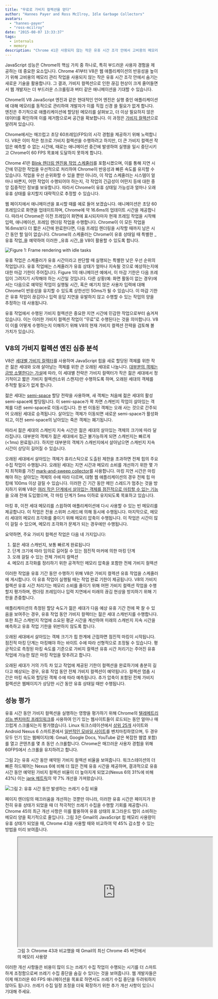 ```yaml
---
title: "무료로 가비지 컬렉션을 얻다"
author: "Hannes Payer and Ross McIlroy, Idle Garbage Collectors"
avatars: 
  - "hannes-payer"
  - "ross-mcilroy"
date: "2015-08-07 13:33:37"
tags: 
  - internals
  - memory
description: "Chrome 41은 사용되지 않는 작은 유휴 시간 조각 안에서 고비용의 메모리 관리 작업을 숨겨서 끊김 현상을 줄입니다."
---
```

JavaScript 성능은 Chrome의 핵심 가치 중 하나로, 특히 부드러운 사용자 경험을 제공하는 데 중요한 요소입니다. Chrome 41부터 V8은 웹 애플리케이션의 반응성을 높이기 위해 고비용의 메모리 관리 작업을 사용되지 않는 작은 유휴 시간 조각 안에서 숨기는 새로운 기술을 활용합니다. 그 결과, 가비지 컬렉션으로 인한 끊김 현상이 크게 줄어들면서 웹 개발자는 더 부드러운 스크롤링과 버터 같은 애니메이션을 기대할 수 있습니다.

<!--truncate-->
Chrome의 V8 JavaScript 엔진과 같은 현대적인 언어 엔진은 실행 중인 애플리케이션에 대해 메모리를 동적으로 관리하여 개발자가 이를 직접 신경 쓸 필요가 없게 합니다. 엔진은 주기적으로 애플리케이션에 할당된 메모리를 살펴보고, 더 이상 필요하지 않은 데이터를 확인하여 이를 제거함으로써 공간을 확보합니다. 이 과정은 [가비지 컬렉션](https://en.wikipedia.org/wiki/Garbage_collection_(computer_science))으로 알려져 있습니다.

Chrome에서는 매끄럽고 초당 60프레임(FPS)의 시각 경험을 제공하기 위해 노력합니다. V8은 이미 작은 청크로 가비지 컬렉션을 수행하려고 하지만, 더 큰 가비지 컬렉션 작업은 예측할 수 없는 시간에, 때로는 애니메이션 중간에 발생하여 실행을 일시 중단시키고 Chrome이 60 FPS 목표에 도달하지 못하게 합니다.

Chrome 41은 [Blink 렌더링 엔진용 작업 스케줄러](https://blog.chromium.org/2015/04/scheduling-tasks-intelligently-for_30.html)를 포함시켰으며, 이를 통해 지연 시간에 민감한 작업을 우선적으로 처리하여 Chrome이 반응성과 빠른 속도를 유지할 수 있습니다. 작업을 우선 순위화할 수 있을 뿐만 아니라, 이 작업 스케줄러는 시스템이 얼마나 바쁜지, 어떤 작업이 수행되어야 하는지, 각 작업의 긴급성이 어떤지 등에 대한 중앙 집중적인 정보를 보유합니다. 따라서 Chrome이 유휴 상태일 가능성과 얼마나 오래 유휴 상태를 유지할지 대략적으로 추정할 수 있습니다.

웹 페이지에서 애니메이션을 표시할 때를 예로 들어 보겠습니다. 애니메이션은 초당 60프레임으로 화면을 업데이트하며, Chrome에 약 16.6ms의 업데이트 시간을 제공합니다. 따라서 Chrome은 이전 프레임이 화면에 표시되자마자 현재 프레임 작업을 시작해 입력, 애니메이션, 프레임 렌더링 작업을 수행합니다. Chrome이 이 모든 작업을 16.6ms보다 더 짧은 시간에 완료한다면, 다음 프레임 렌더링을 시작할 때까지 남은 시간 동안 할 일이 없습니다. Chrome의 스케줄러는 Chrome이 유휴 상태일 때 특별한 _유휴 작업_을 예약하여 이러한 _유휴 시간_을 V8이 활용할 수 있도록 합니다.

![Figure 1: Frame rendering with idle tasks](/_img/free-garbage-collection/frame-rendering.png)

유휴 작업은 스케줄러가 유휴 시간이라고 판단할 때 실행되는 특별한 낮은 우선 순위의 작업입니다. 유휴 작업에는 스케줄러가 유휴 상태가 얼마나 지속될 것으로 예상하는지에 대한 마감 기한이 주어집니다. Figure 1의 애니메이션 예에서, 이 마감 기한은 다음 프레임이 그려지기 시작해야 하는 시간일 것입니다. 다른 상황(예: 화면 활동이 없는 경우)에서는 다음으로 예약된 작업이 실행될 시간, 혹은 예기치 않은 사용자 입력에 대해 Chrome이 반응성을 유지할 수 있도록 상한선인 50ms가 될 수 있습니다. 이 마감 기한은 유휴 작업이 끊김이나 입력 응답 지연을 유발하지 않고 수행할 수 있는 작업의 양을 추정하는 데 사용됩니다.

유휴 작업에서 수행된 가비지 컬렉션은 중요한 지연 시간에 민감한 작업으로부터 숨겨져 있습니다. 이는 이러한 가비지 컬렉션 작업이 “무료”로 수행된다는 것을 의미합니다. V8이 이를 어떻게 수행하는지 이해하기 위해 V8의 현재 가비지 컬렉션 전략을 검토해 볼 가치가 있습니다.

## V8의 가비지 컬렉션 엔진 심층 분석

V8은 [세대별 가비지 컬렉터](http://www.memorymanagement.org/glossary/g.html#term-generational-garbage-collection)를 사용하며 JavaScript 힙을 새로 할당된 객체를 위한 작은 젊은 세대와 오래 살아남는 객체를 위한 큰 오래된 세대로 나눕니다. [대부분의 객체는 금방 소멸한다는 가설](http://www.memorymanagement.org/glossary/g.html#term-generational-hypothesis)에 따라, 이 세대별 전략은 가비지 컬렉터가 작은 젊은 세대에서 정기적이고 짧은 가비지 컬렉션(소위 스캔지)만 수행하도록 하며, 오래된 세대의 객체를 추적할 필요가 없게 합니다.

젊은 세대는 [semi-space](http://www.memorymanagement.org/glossary/s.html#semi.space) 할당 전략을 사용하며, 새 객체는 처음에 젊은 세대의 활성 semi-space에 할당됩니다. 이 semi-space가 꽉 차면 스캐빈지 작업이 살아있는 객체를 다른 semi-space로 이동시킵니다. 한 번 이동된 객체는 오래 사는 것으로 간주되어 오래된 세대로 승격됩니다. 살아있는 객체가 이동되면 새로운 semi-space가 활성화되고, 이전 semi-space의 남아있는 죽은 객체는 폐기됩니다.

따라서 젊은 세대의 스캐빈지 지속 시간은 젊은 세대의 살아있는 객체의 크기에 따라 달라집니다. 대부분의 객체가 젊은 세대에서 접근 불가능하게 되면 스캐빈지는 빠르게 (<1ms) 완료됩니다. 하지만 대부분의 객체가 스캐빈지에서 살아남으면 스캐빈지 지속 시간이 상당히 길어질 수 있습니다.

오래된 세대에서 살아있는 객체가 휴리스틱으로 도출된 제한을 초과하면 전체 힙의 주요 수집 작업이 수행됩니다. 오래된 세대는 지연 시간과 메모리 소비를 개선하기 위한 몇 가지 최적화를 가진 [mark-and-sweep collector](http://www.memorymanagement.org/glossary/m.html#term-mark-sweep)를 사용합니다. 마킹 지연 시간은 마킹해야 하는 살아있는 객체의 수에 따라 다르며, 대형 웹 애플리케이션의 경우 전체 힙 마킹에 100ms 이상 걸릴 수 있습니다. 이러한 긴 기간 동안 메인 스레드가 멈추는 것을 방지하기 위해 V8은 [여러 작은 단계에서 살아있는 객체를 점진적으로 마킹할 수 있는 기능](https://blog.chromium.org/2011/11/game-changer-for-interactive.html)을 오래 전에 도입했으며, 각 마킹 단계가 5ms 이하로 유지되도록 목표하고 있습니다.

마킹 후, 이전 세대 메모리를 스윕하여 애플리케이션에 다시 사용할 수 있는 빈 메모리를 제공합니다. 이 작업은 전용 스위퍼 스레드에 의해 동시에 수행됩니다. 마지막으로, 메모리 세대의 메모리 조각화를 줄이기 위해 메모리 압축이 수행됩니다. 이 작업은 시간이 많이 걸릴 수 있으며, 메모리 조각화가 문제가 되는 경우에만 수행됩니다.

요약하면, 주요 가비지 컬렉션 작업은 다음 네 가지입니다:

1. 젊은 세대 스캐빈지, 보통 빠르게 완료됩니다
2. 단계 크기에 따라 임의로 길어질 수 있는 점진적 마커에 의한 마킹 단계
3. 오래 걸릴 수 있는 전체 가비지 컬렉션
4. 메모리 조각화를 정리하기 위한 공격적인 메모리 압축을 포함한 전체 가비지 컬렉션

이러한 작업을 유휴 기간 동안 수행하기 위해 V8은 가비지 컬렉션 유휴 작업을 스케줄러에 게시합니다. 이 유휴 작업이 실행될 때는 작업 완료 기한이 제공됩니다. V8의 가비지 컬렉션 유휴 시간 처리기는 메모리 소비를 줄이기 위해 어떤 가비지 컬렉션 작업을 수행할지 평가하며, 렌더링 프레임이나 입력 지연에서 미래의 끊김 현상을 방지하기 위해 기한을 존중합니다.

애플리케이션의 측정된 할당 속도가 젊은 세대가 다음 예상 유휴 기간 전에 꽉 찰 수 있음을 보여주는 경우, 유휴 작업 동안 가비지 컬렉터는 젊은 세대 스캐빈지를 수행합니다. 또한 최근 스캐빈지 작업에 소요된 평균 시간을 계산하여 미래의 스캐빈지 지속 시간을 예측하고 유휴 작업 기한을 위반하지 않도록 합니다.

오래된 세대에서 살아있는 객체 크기가 힙 한계에 근접하면 점진적 마킹이 시작됩니다. 점진적 마킹 단계는 마킹해야 하는 바이트 수에 따라 선형적으로 조정될 수 있습니다. 평균적으로 측정된 마킹 속도를 기준으로 가비지 컬렉션 유휴 시간 처리기는 주어진 유휴 작업에 가능한 많은 마킹 작업을 맞추려고 합니다.

오래된 세대가 거의 가득 차 있고 작업에 제공된 기한이 컬렉션을 완료하기에 충분히 길다고 예상되는 경우, 유휴 작업 동안 전체 가비지 컬렉션이 예약됩니다. 컬렉션 멈춤 시간은 마킹 속도와 할당된 객체 수에 따라 예측됩니다. 추가 압축이 포함된 전체 가비지 컬렉션은 웹페이지가 상당한 시간 동안 유휴 상태일 때만 수행됩니다.

## 성능 평가

유휴 시간 동안 가비지 컬렉션을 실행하는 영향을 평가하기 위해 Chrome의 [텔레메트리 성능 벤치마킹 프레임워크](https://www.chromium.org/developers/telemetry)를 사용하여 인기 있는 웹사이트들이 로드되는 동안 얼마나 매끄럽게 스크롤되는지 평가했습니다. Linux 워크스테이션에서 [상위 25개](https://code.google.com/p/chromium/codesearch#chromium/src/tools/perf/benchmarks/smoothness.py&l=15) 사이트와 Android Nexus 6 스마트폰에서 [일반적인 모바일 사이트](https://code.google.com/p/chromium/codesearch#chromium/src/tools/perf/benchmarks/smoothness.py&l=104)를 벤치마킹하였으며, 두 경우 모두 인기 있는 웹페이지(예: Gmail, Google Docs, YouTube 같은 복잡한 웹앱 포함)를 열고 콘텐츠를 몇 초 동안 스크롤합니다. Chrome은 매끄러운 사용자 경험을 위해 60FPS에서 스크롤을 유지하려고 합니다.

그림 2는 유휴 시간 동안 예약된 가비지 컬렉션 비율을 보여줍니다. 워크스테이션의 더 빠른 하드웨어는 Nexus 6에 비해 더 많은 전체 유휴 시간을 제공하며, 결과적으로 유휴 시간 동안 예약된 가비지 컬렉션 비율이 더 높아지게 되었고(Nexus 6의 31%에 비해 43%) 이는 [jank 메트릭](https://www.chromium.org/developers/design-documents/rendering-benchmarks)의 약 7% 개선을 가져왔습니다.

![그림 2: 유휴 시간 동안 발생하는 쓰레기 수집 비율](/_img/free-garbage-collection/idle-time-gc.png)

페이지 렌더링의 매끄러움을 개선하는 것뿐만 아니라, 이러한 유휴 시간은 페이지가 완전히 유휴 상태가 되었을 때 더 적극적인 쓰레기 수집을 수행할 기회를 제공합니다. Chrome 45의 최근 개선 사항은 이를 활용하여 유휴 상태의 포그라운드 탭이 소비하는 메모리 양을 획기적으로 줄입니다. 그림 3은 Gmail의 JavaScript 힙 메모리 사용량이 유휴 상태가 되었을 때, Chrome 43을 사용할 때와 비교하여 약 45% 감소할 수 있는 방법을 미리 보여줍니다.

<figure>
  <div class="video video-16:9">
    <iframe src="https://www.youtube.com/embed/ij-AFUfqFdI" width="640" height="360" loading="lazy"></iframe>
  </div>
  <figcaption>그림 3: Chrome 43과 비교했을 때 Gmail의 최신 Chrome 45 버전에서의 메모리 사용량</figcaption>
</figure>

이러한 개선 사항들은 비용이 많이 드는 쓰레기 수집 작업이 수행되는 시기를 더 스마트하게 조정함으로써 쓰레기 수집 중단을 숨길 수 있다는 것을 보여줍니다. 웹 개발자들은 이제 매끄러운 60 FPS 애니메이션을 목표로 하면서도 쓰레기 수집 중단을 두려워하지 않아도 됩니다. 쓰레기 수집 일정 조정을 더욱 확장하기 위한 추가 개선 사항이 있으니 기대해 주세요.
